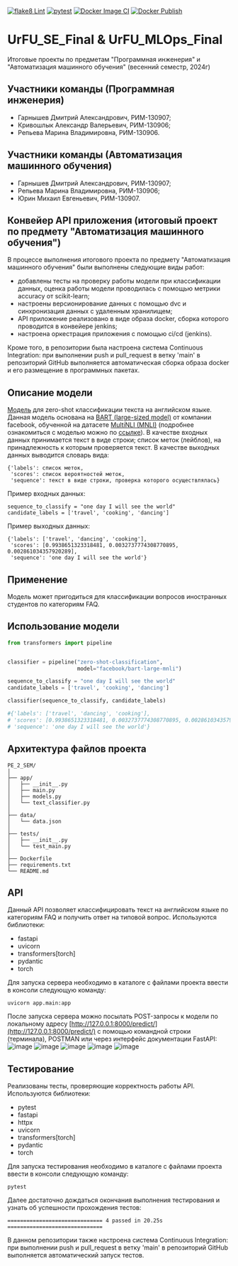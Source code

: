 [![flake8 Lint](https://github.com/dimagarn/PE_2_SEM/actions/workflows/flake8-lint.yml/badge.svg)](https://github.com/dimagarn/PE_2_SEM/actions/workflows/flake8-lint.yml)
[![pytest](https://github.com/dimagarn/PE_2_SEM/actions/workflows/pytest-tests.yml/badge.svg)](https://github.com/dimagarn/PE_2_SEM/actions/workflows/pytest-tests.yml)
[![Docker Image CI](https://github.com/dimagarn/PE_2_SEM/actions/workflows/docker-image.yml/badge.svg)](https://github.com/dimagarn/PE_2_SEM/actions/workflows/docker-image.yml)
[![Docker Publish](https://github.com/dimagarn/PE_2_SEM/actions/workflows/docker-publish.yml/badge.svg)](https://github.com/dimagarn/PE_2_SEM/actions/workflows/docker-publish.yml)
# UrFU_SE_Final & UrFU_MLOps_Final
Итоговые проекты по предметам "Программная инженерия" и "Автоматизация машинного обучения" (весенний семестр, 2024г)
## Участники команды (Программная инженерия)
- Гарнышев Дмитрий Александрович, РИМ-130907;
- Кривошлык Александр Валерьевич, РИМ-130906;
- Репьева Марина Владимировна, РИМ-130906.
## Участники команды (Автоматизация машинного обучения)
- Гарнышев Дмитрий Александрович, РИМ-130907;
- Репьева Марина Владимировна, РИМ-130906;
- Юрин Михаил Евгеньевич, РИМ-130907.
## Конвейер API приложения (итоговый проект по предмету "Автоматизация машинного обучения")
В процессе выполнения итогового проекта по предмету "Автоматизация машинного обучения" были выполнены следующие виды работ:
- добавлены тесты на проверку работы модели при классификации данных, оценка работы модели проводилась с помощью метрики accuracy от scikit-learn;
- настроены версионирование данных с помощью dvc и синхронизация данных с удаленным хранилищем;
- API приложение реализовано в виде образа docker, сборка которого проводится в конвейере jenkins;
- настроена оркестрация приложения с помощью ci/cd (jenkins).

Кроме того, в репозитории была настроена система Continuous Integration: при выполнении push и pull_request в ветку 'main' в репозиторий GitHub выполняется автоматическая сборка образа docker и его размещение в программных пакетах.
## Описание модели
[Модель](https://huggingface.co/facebook/bart-large-mnli) для zero-shot классификации текста на английском языке. Данная модель основана на [BART (large-sized model)](https://huggingface.co/facebook/bart-large) от компании facebook, обученной на датасете [MultiNLI (MNLI)](https://huggingface.co/datasets/nyu-mll/multi_nli) 
(подробнее ознакомиться с моделью можно по [ссылке](https://huggingface.co/facebook/bart-large-mnli)). В качестве входных данных принимается текст в виде строки; список меток (лейблов), на принадлежность к которым проверяется текст. В качестве выходных данных выводится словарь вида:  
```
{'labels': список меток,
 'scores': список вероятностей меток,
 'sequence': текст в виде строки, проверка которого осуществлялась}
```
Пример входных данных:
```
sequence_to_classify = "one day I will see the world"
candidate_labels = ['travel', 'cooking', 'dancing']
```
Пример выходных данных:  
```
{'labels': ['travel', 'dancing', 'cooking'],
 'scores': [0.9938651323318481, 0.0032737774308770895, 0.002861034357920289],
 'sequence': 'one day I will see the world'}
```
## Применение
Модель может пригодиться для классификации вопросов иностранных студентов по категориям FAQ.
## Использование модели
```python
from transformers import pipeline


classifier = pipeline("zero-shot-classification",
                      model="facebook/bart-large-mnli")

sequence_to_classify = "one day I will see the world"
candidate_labels = ['travel', 'cooking', 'dancing']

classifier(sequence_to_classify, candidate_labels)

#{'labels': ['travel', 'dancing', 'cooking'],
# 'scores': [0.9938651323318481, 0.0032737774308770895, 0.002861034357920289],
# 'sequence': 'one day I will see the world'}
```
## Архитектура файлов проекта
```
PE_2_SEM/
│
├── app/
│   ├── __init__.py
│   ├── main.py
│   ├── models.py
│   └── text_classifier.py
│
├── data/
│   └── data.json
│
├── tests/
│   ├── __init__.py
│   └── test_main.py
│
├── Dockerfile
├── requirements.txt
└── README.md
```
## API
Данный API позволяет классифицировать текст на английском языке по категориям FAQ и получить ответ на типовой вопрос. Используются библиотеки:
- fastapi
- uvicorn
- transformers[torch]
- pydantic
- torch

Для запуска сервера необходимо в каталоге с файлами проекта ввести в консоли следующую команду:
```
uvicorn app.main:app
```  
После запуска сервера можно посылать POST-запросы к модели по локальному адресу [http://127.0.0.1:8000/predict/](http://127.0.0.1:8000/predict/) с помощью командной строки (терминала), POSTMAN или через интерфейс документации FastAPI:
![image](https://github.com/dimagarn/PE_2_SEM/assets/136446022/0cfbba3b-f115-428e-a726-e483f7ba3511)
![image](https://github.com/dimagarn/PE_2_SEM/assets/136446022/aa74b24a-75b9-4ba4-a4f6-7915d076ef44)
![image](https://github.com/dimagarn/PE_2_SEM/assets/136446022/58355c60-9c5d-482b-bf60-f89e2a11ece3)
![image](https://github.com/dimagarn/PE_2_SEM/assets/136446022/b3034c24-ed46-4ea4-af28-d574e1aff731)
![image](https://github.com/dimagarn/PE_2_SEM/assets/136446022/04e1112b-48ff-4efb-88cd-92471b6da0f8)
## Тестирование
Реализованы тесты, проверяющие корректность работы API. Используются библиотеки:
- pytest
- fastapi
- httpx
- uvicorn
- transformers[torch]
- pydantic
- torch

Для запуска тестирования необходимо в каталоге с файлами проекта ввести в консоли следующую команду:
```
pytest
```
Далее достаточно дождаться окончания выполнения тестирования и узнать об успешности прохождения тестов:
```
============================== 4 passed in 20.25s ==============================
```
В данном репозитории также настроена система Continuous Integration: при выполнении push и pull_request в ветку 'main' в репозиторий GitHub выполняется автоматический запуск тестов.
